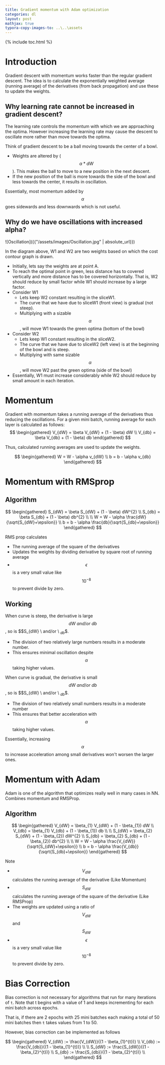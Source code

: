 ```yaml
---
title: Gradient momentum with Adam optimization
categories: dl
layout: post
mathjax: true
typora-copy-images-to: ..\..\assets
---
```


{% include toc.html %}

# Introduction

Gradient descent with momentum works faster than the regular gradient descent. The idea is to calculate the exponentially weighted average (running average) of the derivatives (from back propagation) and use these to update the weights.

## Why learning rate cannot be increased in gradient descent?

The learning rate controls the momentum with which we are approaching the optima. However increasing the learning rate may cause the descent to oscillate more rather than move towards the optima. 

Think of gradient descent to be a ball moving towards the center of a bowl.

- Weights are altered by ($$\alpha * dW$$). This makes the ball to move to a new position in the next descent.
- If the new position of the ball is more towards the side of the bowl and less towards the center, it results in oscillation.

Essentially, most momentum added by $$\alpha$$ goes sidewards and less downwards which is not useful. 

## Why do we have oscillations with increased alpha?

![Oscillation]({{"/assets/images/Oscillation.jpg" | absolute_url}}) 

In the diagram above, W1 and W2 are two weights based on which the cost contour graph is drawn. 

- Initially, lets say the weights are at point A. 
- To reach the optimal point in green, less distance has to covered vertically and more distance has to be covered horizontally. That is, W2 should reduce by small factor while W1 should increase by a large factor.
- Consider W1
  - Lets keep W2 constant resulting in the sliceW1.
  - The curve that we have due to sliceW1 (front view) is gradual (not steep). 
  - Multiplying with a sizable $$\alpha$$, will move W1 towards the green optima (bottom of the bowl)
- Consider W2
  - Lets keep W1 constant resulting in the sliceW2.
  - The curve that we have due to sliceW2 (left view) is at the beginning of the bowl and is steep.
  - Multiplying with same sizable $$\alpha$$, will move W2 past the green optima (side of the bowl)
- Essentially, W1 must increase considerably while W2 should reduce by small amount in each iteration.

# Momentum

Gradient with momentum takes a running average of the derivatives thus reducing the oscillations. For a given mini batch, running average for each layer is calculated as follows:
$$
\begin{gathered}
V_{dW} = \beta V_{dW} + (1 - \beta) dW \\
V_{db} = \beta V_{db} + (1 - \beta) db
\end{gathered}
$$

Thus, calculated running averages  are used to update the weights.

$$
\begin{gathered}
W = W - \alpha v_{dW} \\
b = b - \alpha v_{db}
\end{gathered}
$$

# Momentum with RMSprop

## Algorithm

$$
\begin{gathered}
S_{dW} = \beta S_{dW} + (1 - \beta) dW^{2} \\
S_{db} = \beta S_{db} + (1 - \beta) db^{2} \\
\\
W = W - \alpha \frac{dW}{\sqrt{S_{dW}+\epsilon}} \\
b = b - \alpha \frac{db}{\sqrt{S_{db}+\epsilon}}
\end{gathered}
$$

RMS prop calculates

- The running average of the square of the derivatives
- Updates the weights by dividing derivative by square root of running average
- $$\epsilon$$ is a very small value like $$10^{-8}$$ to prevent divide by zero.

## Working

When curve is steep, the derivative is large $$dW \ and/or \ db$$, so is $$S_{dW} \ and/or \ $_{db}$$. 

- The division of two relatively large numbers results in a moderate number. 
- This ensures minimal oscillation despite $$\alpha$$ taking higher values.

When curve is gradual, the derivative is small  $$dW \ and/or \ db$$, so is  $$S_{dW} \ and/or \ $_{db}$$. 

- The division of two relatively small numbers results in a moderate number
- This ensures that better acceleration with $$\alpha$$ taking higher values.

Essentially, increasing $$\alpha$$ to increase acceleration among small derivatives won't worsen the larger ones.

# Momentum with Adam

Adam is one of the algorithm that optimizes really well in many cases in NN. Combines momentum and RMSProp.

## Algorithm

$$
\begin{gathered}
V_{dW} = \beta_{1} V_{dW} + (1 - \beta_{1}) dW \\
V_{db} = \beta_{1} V_{db} + (1 - \beta_{1}) db \\
\\
S_{dW} = \beta_{2} S_{dW} + (1 - \beta_{2}) dW^{2} \\
S_{db} = \beta_{2} S_{db} + (1 - \beta_{2}) db^{2} \\
\\
W = W - \alpha \frac{V_{dW}}{\sqrt{S_{dW}+\epsilon}} \\
b = b - \alpha \frac{V_{db}}{\sqrt{S_{db}+\epsilon}}
\end{gathered}
$$

Note 

- $$V_{dW}$$ calculates the running average of the derivative (Like Momentum)
- $$S_{dW}$$ calculates the running average of the square of the derivative (Like RMSProp)
- The weights are updated using a ratio of $$V_{dW}$$ and $$S_{dW}$$
- $$\epsilon$$ is a very small value like $$10^{-8}$$ to prevent divide by zero.



# Bias Correction

Bias correction is not necessary for algorithms that run for many iterations of  `t`. Note that t begins with a value of 1 and keeps incrementing for each mini batch across epochs. 

That is, if there are 2 epochs with 25 mini batches each making a total of 50 mini batches then `t` takes values from 1 to 50. 

However, bias correction can be implemented as follows

$$
\begin{gathered}
V_{dW} := \frac{V_{dW}}{(1 - \beta_{1}^{t})} \\
V_{db} := \frac{V_{db}}{(1 - \beta_{1}^{t})} \\
\\
S_{dW} := \frac{S_{dW}}{(1 - \beta_{2}^{t})} \\
S_{db} := \frac{S_{db}}{(1 - \beta_{2}^{t})} \\
\end{gathered}
$$
